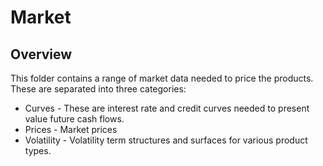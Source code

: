 # Market
## Overview
This folder contains a range of market data needed to price the products. These are separated into three categories:

* Curves - These are interest rate and credit curves needed to present value future cash flows.
* Prices - Market prices
* Volatility - Volatility term structures and surfaces for various product types.